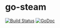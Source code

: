 # go-steam
[![Build Status](https://travis-ci.org/steam-kitchen/go-steam.png)](https://travis-ci.org/steam-kitchen/go-steam) [![GoDoc](http://godoc.org/github.com/dghubble/oauth1?status.png)](http://godoc.org/github.com/steam-kitchen/go-steam/steam)
